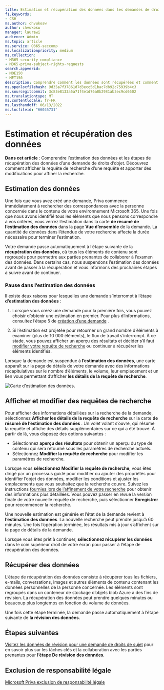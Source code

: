 ```yaml
---
title: Estimation et récupération des données dans les demandes de droits d’objet
f1.keywords:
- CSH
ms.author: chvukosw
author: chvukosw
manager: laurawi
audience: Admin
ms.topic: article
ms.service: O365-seccomp
ms.localizationpriority: medium
ms.collection:
- M365-security-compliance
- M365-priva-subject-rights-requests
search.appverid:
- MOE150
- MET150
description: Comprendre comment les données sont récupérées et comment modifier les paramètres de recherche dans Demandes de droits des personnes concernées Microsoft Priva.
ms.openlocfilehash: 9d35a7f37861d7d3ecc5d1bac7db92c75939b4c3
ms.sourcegitcommit: 3c83e8133a5a71f4e1d76a0b2981ab3ec9cd6602
ms.translationtype: MT
ms.contentlocale: fr-FR
ms.lasthandoff: 06/13/2022
ms.locfileid: "66046731"
---
```

# <a name="data-estimate-and-retrieval"></a>Estimation et récupération des données

**Dans cet article** : Comprendre l’estimation des données et les étapes de récupération des données d’une demande de droits d’objet. Découvrez comment afficher la requête de recherche d’une requête et apporter des modifications pour affiner la recherche.

## <a name="data-estimate"></a>Estimation des données
Une fois que vous avez créé une demande, Priva commence immédiatement à rechercher des correspondances avec la personne concernée dans le contenu de votre environnement Microsoft 365. Une fois que nous avons identifié tous les éléments que nous pensons correspondre à vos critères, vous verrez l’estimation dans la carte **de résumé de l’estimation des données** dans la page **Vue d’ensemble** de la demande. La quantité de données dans l’étendue de votre recherche affecte la durée nécessaire pour terminer l’estimation.

Votre demande passe automatiquement à l’étape suivante de la **récupération des données**, où tous les éléments de contenu sont regroupés pour permettre aux parties prenantes de collaborer à l’examen des données. Dans certains cas, nous suspendons l’estimation des données avant de passer à la récupération et vous informons des prochaines étapes à suivre avant de continuer.

### <a name="pause-in-data-estimate"></a>Pause dans l’estimation des données

Il existe deux raisons pour lesquelles une demande s’interrompt à l’étape **d’estimation des données** :

1. Lorsque vous créez une demande pour la première fois, vous pouvez choisir d’obtenir une estimation en premier. Pour plus d’informations, consultez l’étape 5 de [création d’une demande](subject-rights-requests-create.md#create-a-request) .

2. Si l’estimation est projetée pour retourner un grand nombre d’éléments à examiner (plus de 10 000 éléments), le flux de travail s’interrompt. À ce stade, vous pouvez afficher un aperçu des résultats et décider s’il faut [modifier votre requête de recherche](subject-rights-requests-create.md#refining-your-search) ou continuer à récupérer les éléments identifiés.

Lorsque la demande est suspendue à **l’estimation des données**, une carte apparaît sur la page de détails de votre demande avec des informations récapitulatives sur le nombre d’éléments, le volume, leur emplacement et un lien vous permettant d’afficher **les détails de la requête de recherche**.

![Carte d’estimation des données.](../media/priva-srr-data-estimate.png)

## <a name="view-and-edit-search-queries"></a>Afficher et modifier des requêtes de recherche

Pour afficher des informations détaillées sur la recherche de la demande, sélectionnez **Afficher les détails de la requête de recherche** sur la carte **de résumé de l’estimation des données** . Un volet volant s’ouvre, qui résume la requête et affiche des détails supplémentaires sur ce qui a été trouvé. À partir de là, vous disposez des options suivantes :

- Sélectionnez **aperçu des résultats** pour obtenir un aperçu du type de contenu qui sera retourné sous les paramètres de recherche actuels.
- Sélectionnez **Modifier la requête de recherche** pour modifier les paramètres de recherche.

Lorsque vous **sélectionnez Modifier la requête de recherche**, vous êtes dirigé par un processus guidé pour modifier ou ajouter des propriétés pour identifier l’objet des données, modifier les conditions et ajuster les emplacements que vous souhaitez que la recherche couvre. Suivez les instructions [fournies lors de l’affinement de votre recherche](subject-rights-requests-create.md#refining-your-search) pour obtenir des informations plus détaillées. Vous pouvez passer en revue la version finale de votre nouvelle requête de recherche, puis sélectionner **Enregistrer** pour recommencer la recherche.

Une nouvelle estimation est générée et l’état de la demande revient à **l’estimation des données**. La nouvelle recherche peut prendre jusqu’à 60 minutes. Une fois l’opération terminée, les résultats mis à jour s’affichent sur la page de détails de la demande.

Lorsque vous êtes prêt à continuer, **sélectionnez récupérer les données** dans le coin supérieur droit de votre écran pour passer à l’étape de récupération des données.

## <a name="retrieve-data"></a>Récupérer des données

L’étape de récupération des données consiste à récupérer tous les fichiers, e-mails, conversations, images et autres éléments de contenu contenant les données personnelles de la personne concernée. Les éléments sont regroupés dans un conteneur de stockage d’objets blob Azure à des fins de révision. La récupération des données peut prendre quelques minutes ou beaucoup plus longtemps en fonction du volume de données.

Une fois cette étape terminée, la demande passe automatiquement à l’étape suivante de **la révision des données**.

## <a name="next-steps"></a>Étapes suivantes

[Visitez les données de révision pour une demande de droits de sujet](subject-rights-requests-data-review.md) pour en savoir plus sur les tâches clés et la collaboration avec les parties prenantes pour **l’étape De révision des données**.

## <a name="legal-disclaimer"></a>Exclusion de responsabilité légale

[Microsoft Priva exclusion de responsabilité légale](priva-disclaimer.md)